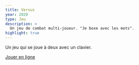 ```yaml
---
title: Versus
year: 2020
type: Jeu
description: >
  Un jeu de combat multi-joueur. "Je boxe avec les mots".
highlight: true
---
```


Un jeu qui se joue à deux avec un clavier.

[Jouer en ligne](https://achtaitaipai.itch.io/versus)
